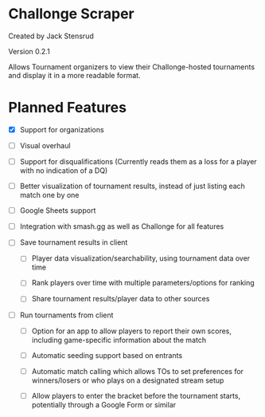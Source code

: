 # Challonge Scraper

Created by Jack Stensrud

Version 0.2.1

Allows Tournament organizers to view their Challonge-hosted tournaments and display it in a more readable format.


# Planned Features
- [x] Support for organizations

- [ ] Visual overhaul

- [ ] Support for disqualifications (Currently reads them as a loss for a player with no indication of a DQ)

- [ ] Better visualization of tournament results, instead of just listing each match one by one

- [ ] Google Sheets support

- [ ] Integration with smash.gg as well as Challonge for all features

- [ ] Save tournament results in client

    - [ ] Player data visualization/searchability, using tournament data over time
    
    - [ ] Rank players over time with multiple parameters/options for ranking
    
    - [ ] Share tournament results/player data to other sources
    
- [ ] Run tournaments from client
    
    - [ ] Option for an app to allow players to report their own scores, including game-specific information about the match
    
    - [ ] Automatic seeding support based on entrants
    
    - [ ] Automatic match calling which allows TOs to set preferences for winners/losers or who plays on a designated stream setup
    
    - [ ] Allow players to enter the bracket before the tournament starts, potentially through a Google Form or similar
